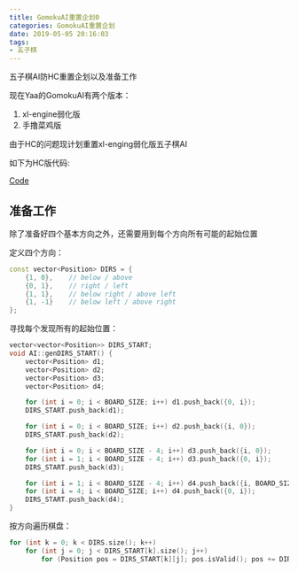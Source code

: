 ```yaml
---
title: GomokuAI重置企划0
categories: GomokuAI重置企划
date: 2019-05-05 20:16:03
tags:
- 五子棋
---
```


五子棋AI防HC重置企划以及准备工作

<!-- more -->

现在Yaa的GomokuAI有两个版本：
1. xl-engine弱化版
2. 手撸菜鸡版

由于HC的问题现计划重置xl-enging弱化版五子棋AI

如下为HC版代码:

[Code](https://gitee.com/zyayoung/codes/dps4krwle2v790gn1qto615)

## 准备工作

除了准备好四个基本方向之外，还需要用到每个方向所有可能的起始位置

定义四个方向：

```cpp
const vector<Position> DIRS = {
    {1, 0},    // below / above
    {0, 1},    // right / left
    {1, 1},    // below right / above left
    {1, -1}    // below left / above right
};
```

寻找每个发现所有的起始位置：

```cpp
vector<vector<Position>> DIRS_START;
void AI::genDIRS_START() {
    vector<Position> d1;
    vector<Position> d2;
    vector<Position> d3;
    vector<Position> d4;

    for (int i = 0; i < BOARD_SIZE; i++) d1.push_back({0, i});
    DIRS_START.push_back(d1);

    for (int i = 0; i < BOARD_SIZE; i++) d2.push_back({i, 0});
    DIRS_START.push_back(d2);

    for (int i = 0; i < BOARD_SIZE - 4; i++) d3.push_back({i, 0});
    for (int i = 1; i < BOARD_SIZE - 4; i++) d3.push_back({0, i});
    DIRS_START.push_back(d3);

    for (int i = 1; i < BOARD_SIZE - 4; i++) d4.push_back({i, BOARD_SIZE - 1});
    for (int i = 4; i < BOARD_SIZE; i++) d4.push_back({0, i});
    DIRS_START.push_back(d4);
}
```

按方向遍历棋盘：

```cpp
for (int k = 0; k < DIRS.size(); k++)
    for (int j = 0; j < DIRS_START[k].size(); j++)
        for (Position pos = DIRS_START[k][j]; pos.isValid(); pos += DIRS[k])
```

